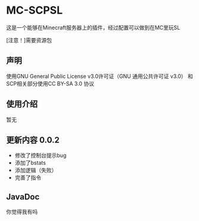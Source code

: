 # MC-SCPSL
这是一个能够在Minecraft服务器上的插件，经过配置可以做到在MC里玩SL

[注意！]需要资源包
## 声明
使用GNU General Public License v3.0许可证（GNU 通用公共许可证 v3.0）
和SCP相关部分使用CC BY-SA 3.0 协议
## 使用介绍
暂无
## 更新内容 0.0.2
* 修改了控制台提示bug
* 添加了bstats
* 添加逻辑（失败）
* 完善了指令
## JavaDoc
你觉得我有吗